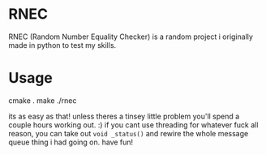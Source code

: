 # RNEC
RNEC (Random Number Equality Checker) is a random project i originally made in python to test my skills.
# Usage
cmake .
make
./rnec

its as easy as that! unless theres a tinsey little problem you'll spend a couple hours working out. :)
if you cant use threading for whatever fuck all reason, you can take out ``void _status()`` and rewire the whole message queue thing i had going on.
have fun!
